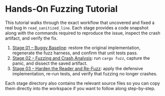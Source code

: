 # Hands-On Fuzzing Tutorial

This tutorial walks through the exact workflow that uncovered and fixed a real
bug in `read_sanitized_line`. Each stage provides a code snapshot along with the
commands required to reproduce the issue, inspect the crash artifact, and verify
the fix.

1. [Stage 01 – Buggy Baseline](stage01_buggy/README.md): restore the original
   implementation, regenerate the fuzz harness, and confirm that unit tests pass.
2. [Stage 02 – Fuzzing and Crash Analysis](stage02_fuzzing/README.md): run
   `cargo fuzz`, capture the panic, and dissect the saved artifact.
3. [Stage 03 – Harden the Reader and Re-Fuzz](stage03_fix/README.md): apply the
   defensive implementation, re-run tests, and verify that fuzzing no longer
   crashes.

Each stage directory also contains the relevant source files so you can copy
them directly into the workspace if you want to follow along step-by-step.
